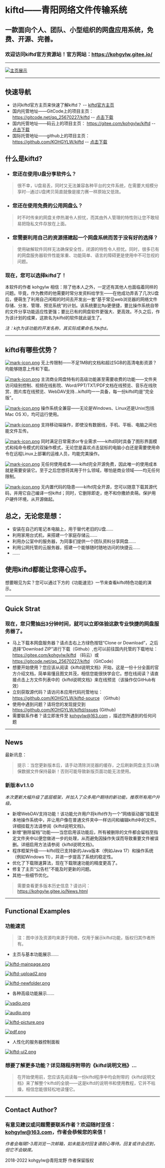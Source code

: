 # kiftd——青阳网络文件传输系统 #
## 一款面向个人、团队、小型组织的网盘应用系统，免费、开源、完善。 ##
### 欢迎访问kiftd官方资源站！官方网站：https://kohgylw.gitee.io/ 

-------

[![主页展示](https://i.postimg.cc/gjyQRFVZ/kiftd-mainpage.png)](https://postimg.cc/dZ15PfSs)

-------

## 快速导航
* 访问kiftd官方主页来快速了解kiftd？ -- [kiftd官方主页](https://kohgylw.gitee.io/)
* 国内托管地址——GitCode上的项目主页：https://gitcode.net/qq_25670227/kiftd -- [点击下载](https://gitcode.net/qq_25670227/kiftd/-/archive/master/kiftd-master.zip)
* 国内托管地址——码云上的项目主页： https://gitee.com/kohgylw/kiftd -- [点击下载](https://gitee.com/kohgylw/kiftd/repository/archive/master.zip)
* 国际托管地址——github上的项目主页： https://github.com/KOHGYLW/kiftd -- [点击下载](https://github.com/KOHGYLW/kiftd/archive/master.zip)

## 什么是kiftd?
* ### 您还在使用U盘分享软件么？
> 很不幸，U盘易丢，同时又无法兼容各种平台的文件系统，在需要大规模分享时--通过U盘拷贝简直就像是接力赛一样原始又低效。

* ### 您还在使用免费的公用网盘么？
> 时不时传来的网盘关停热潮令人担忧，而其由外人管理的特性则让您不敢轻易把隐私文件存放在上面。

* ### 您需要利用自己的资源搭建起一个网盘系统而苦于没有好的选择？
> 使用破解软件同样无法确保安全性，闭源的特性令人担忧。同时，很多已有的网盘服务器软件性能笨重、功能简单、语言的障碍更是使用中不可忽视的问题。

### 现在，您可以选择kiftd了！

本软件的作者 kohgylw 相信：除了他本人之外，一定还有其他人也面临着同样的问题。毕竟，作为教师的他需要时常分发资料给学生——在他成功弄丢了几次U盘后，便萌生了利用自己闲暇的时间去开发出一套“基于常见web浏览器的网络文件存储、分发、管理、预览系统”的计划。该系统要比ftp更便捷，要比操作系统自带的文件分享功能适应性更强；要比已有的网盘软件更强大、更高效。不久之后，作为该计划的成果，这款名为kiftd的软件就此诞生了。

_注：kift为该功能的开发名称，其实际成果命名为kiftd。_

-------

## kiftd有哪些优势？
 [![mark-icon.png](https://i.postimg.cc/9QgSyB7J/mark-icon.png)](https://postimg.cc/QF5031ST) 无上传限制——不足1MB的文档和超过5GB的高清电影资源？均能够随意上传和下载。

 [![mark-icon.png](https://i.postimg.cc/9QgSyB7J/mark-icon.png)](https://postimg.cc/QF5031ST) 主流商业网盘特有的高级功能甚至需要收费的功能——文件夹访问级别控制、视频在线影院、Word/PPT/TXT/PDF文档在线预览、音乐在线欣赏、图片库在线预览、WebDAV支持...kiftd均一一具备，每一份kiftd均是“完全版”。

 [![mark-icon.png](https://i.postimg.cc/9QgSyB7J/mark-icon.png)](https://postimg.cc/QF5031ST) 操作系统全兼容——无论是Windows、Linux还是Unix(包括Mac OS X)，均可运行使用。

 [![mark-icon.png](https://i.postimg.cc/9QgSyB7J/mark-icon.png)](https://postimg.cc/QF5031ST) 支持移动端操作，即使没有数据线，手机、平板、电脑之间也能文件互传。

 [![mark-icon.png](https://i.postimg.cc/9QgSyB7J/mark-icon.png)](https://postimg.cc/QF5031ST) 同时满足日常需求or专业需求——kiftd同时具备了图形界面模式和纯命令模式的双操作模式，无论您是喜欢点击鼠标的电脑小白还是需要使用命令在远程Linux上部署的运维人员，均能完美操作。

 [![mark-icon.png](https://i.postimg.cc/9QgSyB7J/mark-icon.png)](https://postimg.cc/QF5031ST) 无任何使用成本——kiftd完全开源免费，因此唯一的使用成本就是需要安装它。至于之后您想将其用于什么领域，哪怕是商业领域——均无任何限制。

 [![mark-icon.png](https://i.postimg.cc/9QgSyB7J/mark-icon.png)](https://postimg.cc/QF5031ST) 无内置代码的隐患——kiftd完全开源，您可以随意下载其源代码，并用它自己编译一份kiftd；同时，它删除即走，绝不和你撒娇卖萌。保护用户硬件环境，从开源做起。

## 总之，无论您是想：
+ 安装在自己的笔记本电脑上，用于替代老旧的U盘……
+ 利用家用台式机，来搭建一个家庭存储云……
+ 利用办公室中的服务器，为同事们提供一个团队资料分享网盘……
+ 利用公网托管的云服务器，搭建一个能够随时随地访问的快捷云……
+ ……

## 使用kiftd都能让您得心应手。

想要眼见为实？您可以通过下方的《功能速览》一节来查看kiftd特色功能的演示。

------

## Quick Strat

### 现在，您只需抽出3分钟时间，就可以立即体验这款专业快捷的网盘服务器了。

* 马上下载本网盘服务器？请点击右上方绿色按钮“Clone or Download”，之后选择“Download ZIP”进行下载（Github）,也可以前往国内托管的下载地址： https://gitee.com/kohgylw/kiftd （码云）或 https://gitcode.net/qq_25670227/kiftd （GitCode）
* 想要开始使用？您应该从阅读《kiftd说明文档》开始，这是一份十分全面的官方介绍文档，简单易懂且图文并茂，相信您能很快学会它。想在线阅读？请直接点击上方文件列表中的《kiftd说明文档》来在线预览（该操作仅GitHub有效）
* 立刻获取源代码？请访问本应用代码托管地址：https://github.com/KOHGYLW/kiftd-source （Github）
* 使用中遇到问题？请将您的发现提交到 https://github.com/KOHGYLW/kiftd/issues (Github)
* 需要联系作者？请立即发件至 kohgylw@163.com ，描述您所遇到的任何问题

-------------------
## News

最新讯息：

> 提示：当您更新版本后，请手动清除浏览器的缓存，之后刷新网盘主页以确保数据文件保持最新！否则可能导致新版页面功能无法使用。

### 新版本v1.1.0
_本次更新大幅升级了底层框架，并加入了众多用户期待的新功能，推荐所有用户升级。_
+ 新增WebDAV支持功能！该功能允许用户将kiftd作为一个“网络驱动器”挂载至本地操作系统中，并让用户像在普通文件夹中一样访问和编辑kiftd中的文件。详细挂载方法请参阅《kiftd说明文档》。
+ 新增“删除留档”功能——当您启用该功能后，所有被删除的文件都会留档至指定文件夹中以便您做进一步的处理，从而避免因操作失误而导致重要文件被误删。详细启用方法请参阅《kiftd说明文档》。
+ 程序框架升级——kiftd现已支持新的Java版本（例如Java 17）和操作系统（例如Windows 11），并进一步提高了系统的稳定性。
+ 优化了下载限速算法，现在下载限速功能的精度更高了。
+ 修复了主页“公告栏”不能及时更新的问题。
+ 其他一些细节优化。

> 需要查看更多版本历史信息？请访问： https://kohgylw.gitee.io/News.html 

--------------------
## Functional Examples

### 功能速览
>注：图中涉及资源均来源于网络，仅用于展示kiftd功能，版权归其作者所有。

+ 主页与基本功能展示……

[![kiftd-mainpage.png](https://i.postimg.cc/gjyQRFVZ/kiftd-mainpage.png)](https://postimg.cc/dZ15PfSs)

[![kiftd-upload2.png](https://i.postimg.cc/nc0wt10p/kiftd-upload2.png)](https://postimg.cc/zVHkCKsc)

[![kiftd-newfolder.png](https://i.postimg.cc/MGhFFKtB/kiftd-newfolder.png)](https://postimg.cc/5HSgHJh9)

+ 各种高级功能展示……

[![vadio.png](https://i.postimg.cc/JhBTZCmz/vadio.png)](https://postimg.cc/kVqFPZB0)

[![audio.png](https://i.postimg.cc/9QQK4krD/audio.png)](https://postimg.cc/svbwqwPz)

[![kiftd-picture.png](https://i.postimg.cc/s2BLmZPy/kiftd-picture.png)](https://postimg.cc/06sZ2jHH)

[![pdf.png](https://i.postimg.cc/s2Sc1P9B/pdf.png)](https://postimg.cc/7CH7W2RD)

+ 人性化的服务器控制面板

[![kiftd-ui2.png](https://i.postimg.cc/nVKP3xms/kiftd-ui2.png)](https://postimg.cc/4ndP3rBZ)

### 想要了解更多功能？详见随程序附带的《kiftd说明文档》... 

> 在开始使用前，您应该先阅读每一份kiftd程序中均会附带的《kiftd说明文档》来了解整个kiftd的全貌——这是kiftd的说明书和使用教程，它并不枯燥，相信您能很轻松地读懂它。

-------------------
## Contact Author?

### 有意见建议或问题需要联系作者？欢迎随时至信：kohgylw@163.com，作者会恭候您的来信！

_作者会每隔1-3周浏览一次邮箱，如未能及时回复请耐心等待。回复或许会迟到，但它不会缺席。_

2018-2022 kohgylw@青阳龙野 作者保留版权
